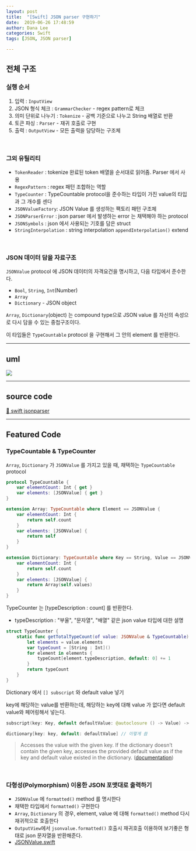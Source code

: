 ```yaml
---
layout: post
title:  "[Swift] JSON parser 구현하기"
date:  2019-06-26 17:48:59
author: Dana Lee
categories: Swift
tags: [JSON, JSON parser]

---
```


## 전체 구조

### 실행 순서

1. 입력 : `InputView` 
2. JSON 형식 체크 : `GrammarChecker` - regex pattern로 체크
3. 의미 단위로 나누기 : `Tokenize` - 공백 기준으로 나누고 String 배열로 반환
4. 토큰 파싱 : `Parser` - 재귀 호출로 구현
5. 출력 : `OutputView` - 모든 출력을 담당하는 구조체

&nbsp;

### 그외 유틸리티

- `TokenReader` : tokenize 완료된 token 배열을 순서대로 읽어줌. Parser 에서 사용
- `RegexPattern` : regex 패턴 조합하는 역할
- `TypeCounter` : TypeCountable protocol을 준수하는 타입이 가진 value의 타입과 그 개수를 센다
- `JSONValueFactory`: JSON Value 를 생성하는 팩토리 패턴 구조체
- `JSONParserError` : json parser 에서 발생하는 error 는 채택해야 하는 protocol 
- `JSONSymbols` : json 에서 사용되는 기호를 담은 struct
- `StringInterpolation` : string interpolation `appendInterpolation()` extend

&nbsp;

### JSON 데이터 담을 자료구조

`JSONValue` protocol 에 JSON 데이터의 자격요건을 명시하고, 다음 타입에서 준수한다. 

- `Bool`, `String`, `Int`(Number)
- `Array`
- `Dictionary` - JSON object

`Array`, `Dictionary`(object) 는 compound type으로 JSON value 를 자신의 속성으로 다시 담을 수 있는 중첩구조이다. 

이 타입들은 `TypeCountable` protocol 을 구현해서 그 안의 element 를 반환한다.

---

## uml

![]({{site.url}}/assets/post-image/jsonparser-class-diagram.png)

---

## source code

 [📎 swift jsonparser](https://github.com/daheenallwhite/swift-jsonparser/tree/daheenallwhite/JSONParser)

---



## Featured Code

### TypeCountable & TypeCounter

`Array`, `Dictionary` 가 `JSONValue` 를 가지고 있을 때, 채택하는 `TypeCountable` protocol

```swift
protocol TypeCountable {
    var elementCount: Int { get }
    var elements: [JSONValue] { get }
}

extension Array: TypeCountable where Element == JSONValue {
    var elementCount: Int {
        return self.count
    }
    var elements: [JSONValue] {
        return self
    }
}

extension Dictionary: TypeCountable where Key == String, Value == JSONValue {
    var elementCount: Int {
        return self.count
    }
    var elements: [JSONValue] {
        return Array(self.values)
    }
}
```



TypeCounter 는 [typeDescription : count] 를 반환한다. 

- typeDescription : "부울", "문자열", "배열" 같은 json value 타입에 대한 설명

```swift
struct TypeCounter {
    static func getTotalTypeCount(of value: JSONValue & TypeCountable) -> [String : Int] {
        let elements = value.elements
        var typeCount = [String : Int]()
        for element in elements {
            typeCount[element.typeDescription, default: 0] += 1 
        }
        return typeCount
    }
}
```



Dictionary 에서 `[] subscript` 와 default value 넣기

key에 해당하는 value를 반환하는데, 해당하는 key에 대해 value 가 없다면 default value와 페어링해서 넣는다.

```swift
subscript(key: Key, default defaultValue: @autoclosure () -> Value) -> Value { get set }

dictionary[key: key, default: defaultValue] // 이렇게 씀
```

> Accesses the value with the given key. If the dictionary doesn’t contain the given key, accesses the provided default value as if the key and default value existed in the dictionary. ([documentation](https://developer.apple.com/documentation/swift/dictionary/2894528-subscript))

&nbsp;

### 다형성(Polymorphism) 이용한 JSON 포맷대로 출력하기

- `JSONValue` 에 `formatted()` method 를 명시한다
- 채택한 타입에서 `formatted()` 구현한다
- `Array`, `Dictionary` 의 경우, element, value 에 대해 `formatted()` method 다시 재귀적으로 호출한다
- `OutputView`에서 `jsonvalue.formatted()` 호출시 재귀호출 이용하여 보기좋은 형태로 json 문자열을 반환해준다.
- [JSONValue.swift](https://github.com/daheenallwhite/swift-jsonparser/blob/daheenallwhite/JSONParser/JSONParser/JSONValue.swift)